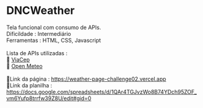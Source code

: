 # DNCWeather
Tela funcional com consumo de APIs.<br>
Dificildade : Intermediário<br>
Ferramentas : HTML, CSS, Javascript<br><br>
Lista de APIs utilizadas :<br>
📌 [ViaCep](https://viacep.com.br)<br>
📌 [Open Meteo](https://open-meteo.com)<br><br>
🔗Link da página : https://weather-page-challenge02.vercel.app<br>
🔗Link da planilha : https://docs.google.com/spreadsheets/d/1QAr4TGJvzWo8B74YDch95ZOF_vm6Yufp8trrfw39Z8U/edit#gid=0
